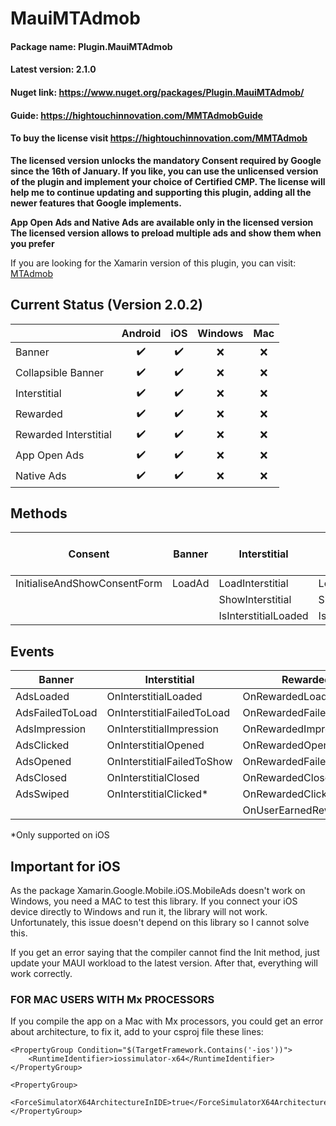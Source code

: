 
# MauiMTAdmob

#### Package name: Plugin.MauiMTAdmob
#### Latest version: 2.1.0
#### Nuget link: https://www.nuget.org/packages/Plugin.MauiMTAdmob/
#### Guide: https://hightouchinnovation.com/MMTAdmobGuide
#### To buy the license visit https://hightouchinnovation.com/MMTAdmob


**The licensed version unlocks the mandatory Consent required by Google since the 16th of January. 
If you like, you can use the unlicensed version of the plugin and implement your choice of Certified CMP.
The license will help me to continue updating and supporting this plugin, adding all the newer features that Google implements.**

**App Open Ads and Native Ads are available only in the licensed version**
**The licensed version allows to preload multiple ads and show them when you prefer**


If you are looking for the Xamarin version of this plugin, you can visit: [MTAdmob](https://github.com/marcojak/MTAdmob)

## Current Status (Version 2.0.2)

|                       | **Android** | **iOS** | **Windows** | **Mac** |
|-----------------------|:-------------:|:---------:|:---------:|:---------:|
| Banner                |     :heavy_check_mark:     |   :heavy_check_mark:      |    :x:  |    :x:  |
| Collapsible Banner    |     :heavy_check_mark:     |   :heavy_check_mark:      |    :x:  |    :x:  |
| Interstitial          |     :heavy_check_mark:     |  :heavy_check_mark:       |    :x:  |    :x:  |
| Rewarded              |    :heavy_check_mark:    |    :heavy_check_mark:     |    :x:  |    :x:  |
| Rewarded Interstitial |   :heavy_check_mark:    |    :heavy_check_mark:  |    :x:  |    :x:  |
| App Open Ads          |     :heavy_check_mark:     |   :heavy_check_mark:      |    :x:  |    :x:  |
| Native Ads            |     :heavy_check_mark:     |  :heavy_check_mark:      |    :x:  |    :x:  |


## Methods
|           **Consent**           |       **Banner**       | **Interstitial**     | **Rewarded**     | **Rewarded Interstitial**  | **App Open Ads**  |
|:-------------------------------:|:----------------------:|--------------------|----------------|--------------------------|--------------------------|
|               InitialiseAndShowConsentForm                  |         LoadAd         |   LoadInterstitial   | LoadRewarded     | LoadRewardedInterstitial     | - |
|                                 |                        |   ShowInterstitial   | ShowRewarded     | ShowRewardedInterstitial     ||
|                                 |                        | IsInterstitialLoaded | IsRewardedLoaded | IsRewardedInterstitialLoaded ||


## Events
| **Banner**      | **Interstitial**           | **Rewarded**         | **Rewarded Interstitial** | **App Open Ads** | **Native Ads** |
|-----------------|----------------------------|----------------------|---------------------------|------------------|------------------|
| AdsLoaded       | OnInterstitialLoaded       | OnRewardedLoaded     | OnRewardedLoaded          |OnAppOpenAdLoaded|OnNativeAdLoaded|
| AdsFailedToLoad | OnInterstitialFailedToLoad | OnRewardedFailedToLoad| OnRewardedFailedToLoad|OnAppOpenFailedToLoad|OnNativeFailedToLoad|
| AdsImpression   | OnInterstitialImpression   | OnRewardedImpression | OnRewardedImpression |OnAppOpenImpression|OnNativeImpression|
| AdsClicked      | OnInterstitialOpened	   | OnRewardedOpened	  | OnRewardedOpened	  |OnAppOpenOpened|OnNativeOpened|
| AdsOpened		  | OnInterstitialFailedToShow | OnRewardedFailedToShow| OnRewardedFailedToShow|OnAppOpenFailedToShow|OnNativeFailedToShow|
| AdsClosed       | OnInterstitialClosed	   | OnRewardedClosed	  | OnRewardedClosed	  |OnAppOpenClosed|OnNativeClosed|
| AdsSwiped 	  | OnInterstitialClicked*     | OnRewardedClicked*   | OnRewardedClicked*|OnAppOpenClicked|OnNativeClicked|
|  				  | 						   | OnUserEarnedReward   | OnUserEarnedReward||

*Only supported on iOS


## Important for iOS

As the package Xamarin.Google.Mobile.iOS.MobileAds doesn't work on Windows, you need a MAC to test this library.
If you connect your iOS device directly to Windows and run it, the library will not work.
Unfortunately, this issue doesn't depend on this library so I cannot solve this.

If you get an error saying that the compiler cannot find the Init method, just update your MAUI workload to the latest version.
After that, everything will work correctly.


### FOR MAC USERS WITH Mx PROCESSORS

If you compile the app on a Mac with Mx processors, you could get an error about architecture,
to fix it, add to your csproj file these lines:

    <PropertyGroup Condition="$(TargetFramework.Contains('-ios'))">
        <RuntimeIdentifier>iossimulator-x64</RuntimeIdentifier>
    </PropertyGroup>

    <PropertyGroup>
        <ForceSimulatorX64ArchitectureInIDE>true</ForceSimulatorX64ArchitectureInIDE>
    </PropertyGroup>
